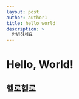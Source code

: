 ```yaml
---
layout: post
author: author1
title: hello world
description: >
  안녕하세요
---
```


# Hello, World!

## 헬로헬로
